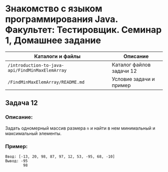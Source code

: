 # Знакомство с языком программирования Java. Факультет: Тестировщик. Семинар 1, Домашнее задание

Каталоги и файлы                                | Описание
------------------------------------------------|-----------------------------------------------------
`/introduction-to-java-api/FindMinMaxElemArray` | Каталог файлов задачи 12
`/FindMinMaxElemArray/README.md`                | Условие задачи и пример

## Задача 12

### Описание:

Задать одномерный массив размера `n` и найти в нем минимальный и максимальный элементы.

### Пример:

```
Ввод: [-13, 20, 98, 87, 97, 12, 53, -95, 68, -10]
Вывод: -95
        98
```


